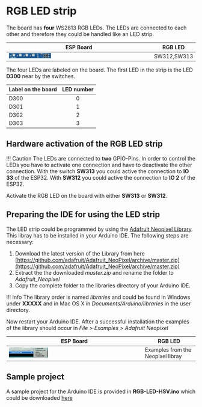 # RGB LED strip

The board has **four** WS2813 RGB LEDs. The LEDs are connected to each other and therefore they could be handled like an LED strip.

ESP Board | RGB LED
--- | ---
<img src="/images/esp32/block_rgb_led.png"  width="30%"> | SW312,SW313

The four LEDs are labeled on the board. The first LED in the strip is the LED **D300** near by the switches.

|Label on the board|LED number|
|------------------|:----------:|
|D300|0|
|D301|1|
|D302|2|
|D303|3|

## Hardware activation of the RGB LED strip

!!! Caution
    The LEDs are connected to **two** GPIO-Pins. In order to control the LEDs you have to activate one connection and have to deactivate the other connection. With the switch **SW313** you could active the connection to **IO 33** of the ESP32. With **SW312** you could active the connection to **IO 2** of the ESP32.

Activate the RGB LED on the board with either **SW313** or **SW312**.

## Preparing the IDE for using the LED strip

The LED strip could be programmed by using the [Adafruit Neopixel Library](https://github.com/adafruit/Adafruit_NeoPixel). This libray has to be installed in your Arduino IDE. The following steps are necessary:

1. Download the latest version of the Library from here [https://github.com/adafruit/Adafruit_NeoPixel/archive/master.zip](https://github.com/adafruit/Adafruit_NeoPixel/archive/master.zip)
2. Extract the the downloaded *master.zip* and rename the folder to *Adafruit_Neopixel*
3. Copy the complete folder to the libraries directory of your Arduino IDE.

!!! Info
    The library order is named *libraries* and could be found in Windows under **XXXXX** and in Mac OS X in *Documents/Arduino/libraries* in the user directory.

Now restart your Arduino IDE.
After a successful installation the examples of the library should occur in *File > Examples > Adafruit Neopixel*

ESP Board | RGB LED
--- | ---
<img src="/images/esp32/neopixel_1.png"  width="30%"> | Examples from the Neopixel libray

## Sample project

A sample project for the Arduino IDE is provided in **RGB-LED-HSV.ino** which could be downloaded [here](../../source/esp32/rgb-led-hsv/RGB-LED-HSV.ino)
